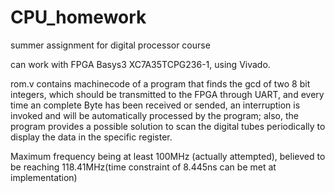 # CPU_homework
summer assignment for digital processor course

can work with FPGA Basys3 XC7A35TCPG236-1, using Vivado.

rom.v contains machinecode of a program that finds the gcd of two 8 bit integers, which should be transmitted to the FPGA through UART, and every time an complete Byte has been received or sended, an interruption is invoked and will be automatically processed by the program; also, the program provides a possible solution to scan the digital tubes periodically to display the data in the specific register. 

Maximum frequency being at least 100MHz (actually attempted), believed to be reaching 118.41MHz(time constraint of 8.445ns can be met at implementation)